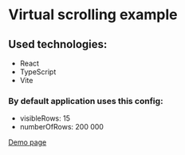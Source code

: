 # Virtual scrolling example

## Used technologies: 
- React
- TypeScript
- Vite
### By default application uses this config:
- visibleRows: 15
- numberOfRows: 200 000

[Demo page](https://yazmeyaa.github.io/virtual_scroll_table/)
